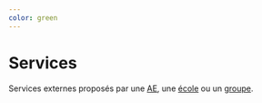 ```yaml
---
color: green
---
```


# Services

Services externes proposés par une [AE](../student-associations), une [école](../schools) ou un [groupe](../groups).

